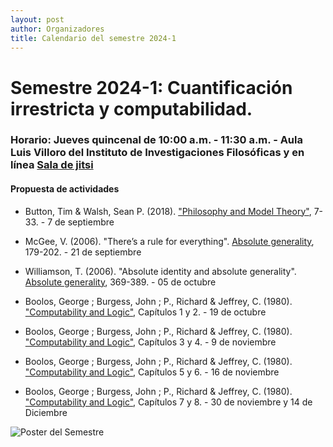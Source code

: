 ```yaml
---
layout: post
author: Organizadores
title: Calendario del semestre 2024-1
---
```


# Semestre 2024-1: Cuantificación irrestricta y computabilidad.

### Horario: Jueves quincenal de 10:00 a.m. - 11:30 a.m. - Aula Luis Villoro del Instituto de Investigaciones Filosóficas y en línea [Sala de jitsi](https://meet.jit.si/SeminarioFilosofiadelaLogicaFFyL)

#### Propuesta de actividades

* Button, Tim & Walsh, Sean P. (2018). ["Philosophy and Model Theory"](https://drive.google.com/file/d/1H2zoUuvpxfw6Wy4a0IbzCto7ocR9kmLi/view?usp=sharing), 7-33. - 7 de septiembre

* McGee, V. (2006). "There’s a rule for everything". [Absolute generality](https://drive.google.com/file/d/1xBmK-d10XUbtIBOYQn4qr8g1a_d-wwC7/view?usp=sharing), 179-202. - 21 de septiembre 

* Williamson, T. (2006). "Absolute identity and absolute generality". [Absolute generality](https://drive.google.com/file/d/1xBmK-d10XUbtIBOYQn4qr8g1a_d-wwC7/view?usp=sharing), 369-389. - 05 de octubre

* Boolos, George ; Burgess, John ; P., Richard & Jeffrey, C. (1980). ["Computability and Logic"](https://drive.google.com/file/d/1cJkrxU0nyDcC0DITwSf17tHBdggYNSfK/view?usp=sharing), Capítulos 1 y 2. - 19 de octubre

* Boolos, George ; Burgess, John ; P., Richard & Jeffrey, C. (1980). ["Computability and Logic"](https://drive.google.com/file/d/1cJkrxU0nyDcC0DITwSf17tHBdggYNSfK/view?usp=sharing), Capítulos 3 y 4. - 9 de noviembre

* Boolos, George ; Burgess, John ; P., Richard & Jeffrey, C. (1980). ["Computability and Logic"](https://drive.google.com/file/d/1cJkrxU0nyDcC0DITwSf17tHBdggYNSfK/view?usp=sharing), Capítulos 5 y 6. - 16 de noviembre

*  Boolos, George ; Burgess, John ; P., Richard & Jeffrey, C. (1980). ["Computability and Logic"](https://drive.google.com/file/d/1cJkrxU0nyDcC0DITwSf17tHBdggYNSfK/view?usp=sharing), Capítulos 7 y 8. - 30 de noviembre y 14 de Diciembre 


![Poster del Semestre]({{site.url}}/assets/images/PLC.png)
